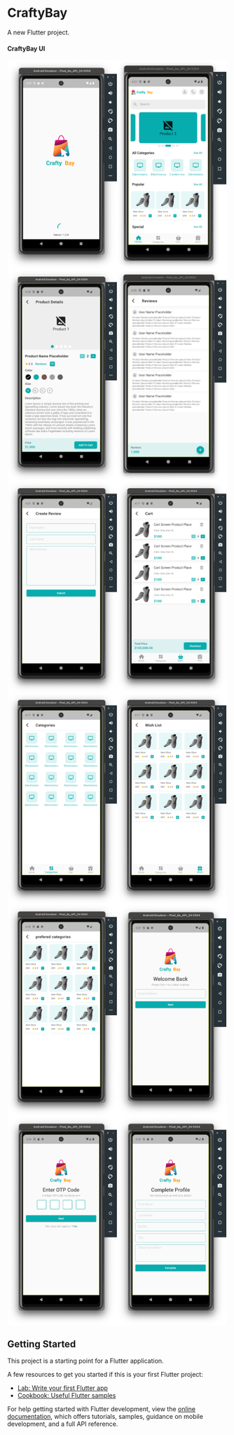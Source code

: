 # CraftyBay

A new Flutter project.

#### CraftyBay UI
<div style="display: flex; flex-wrap: wrap;">
    <img src="https://github.com/muj-i/crafty_bay/blob/main/screenshots/ss0.png" width="250" />
    <img src="https://github.com/muj-i/crafty_bay/blob/main/screenshots/ss1.png" width="250" />
    <img src="https://github.com/muj-i/crafty_bay/blob/main/screenshots/ss2.png" width="250" />
    <img src="https://github.com/muj-i/crafty_bay/blob/main/screenshots/ss3.png" width="250" />
    <img src="https://github.com/muj-i/crafty_bay/blob/main/screenshots/ss4.png" width="250" />
    <img src="https://github.com/muj-i/crafty_bay/blob/main/screenshots/ss5.png" width="250" />
    <img src="https://github.com/muj-i/crafty_bay/blob/main/screenshots/ss11.png" width="250" />
    <img src="https://github.com/muj-i/crafty_bay/blob/main/screenshots/ss6.png" width="250" />
    <img src="https://github.com/muj-i/crafty_bay/blob/main/screenshots/ss7.png" width="250" />
    <img src="https://github.com/muj-i/crafty_bay/blob/main/screenshots/ss8.png" width="250" />
    <img src="https://github.com/muj-i/crafty_bay/blob/main/screenshots/ss9.png" width="250" />
    <img src="https://github.com/muj-i/crafty_bay/blob/main/screenshots/ss10.png" width="250" />
</div>




## Getting Started

This project is a starting point for a Flutter application.

A few resources to get you started if this is your first Flutter project:

- [Lab: Write your first Flutter app](https://docs.flutter.dev/get-started/codelab)
- [Cookbook: Useful Flutter samples](https://docs.flutter.dev/cookbook)

For help getting started with Flutter development, view the
[online documentation](https://docs.flutter.dev/), which offers tutorials,
samples, guidance on mobile development, and a full API reference.
